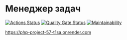 # Менеджер задач

[![Actions Status](https://github.com/EugeneWinter/php-project-57/actions/workflows/hexlet-check.yml/badge.svg)](https://github.com/EugeneWinter/php-project-57/actions)
[![Quality Gate Status](https://sonarcloud.io/api/project_badges/measure?project=EugeneWinter_php-project-9&metric=alert_status)](https://sonarcloud.io/summary/new_code?id=EugeneWinter_php-project-57)
[![Maintainability](https://sonarcloud.io/api/project_badges/measure?project=EugeneWinter_php-project-9&metric=sqale_rating)](https://sonarcloud.io/summary/new_code?id=EugeneWinter_php-project-57)


https://php-project-57-t1sa.onrender.com
